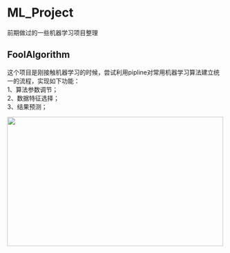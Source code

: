 # ML_Project
前期做过的一些机器学习项目整理

## FoolAlgorithm

这个项目是刚接触机器学习的时候，尝试利用pipline对常用机器学习算法建立统一的流程，实现如下功能：<br>
1、算法参数调节；<br>
2、数据特征选择；<br>
3、结果预测；<br>

<img src="https://github.com/xchadesi/ML_Project/tree/master/FoolAlgorithm/lgo.png" height=300, width=500/>


